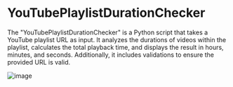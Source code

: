 # YouTubePlaylistDurationChecker
The "YouTubePlaylistDurationChecker" is a Python script that takes a YouTube playlist URL as input. It analyzes the durations of videos within the playlist, calculates the total playback time, and displays the result in hours, minutes, and seconds. Additionally, it includes validations to ensure the provided URL is valid.

![image](https://github.com/Gutierre0x80/YouTubePlaylistDurationChecker/assets/63872706/2d114fda-f71b-4bcd-99e1-1c089d863761)
